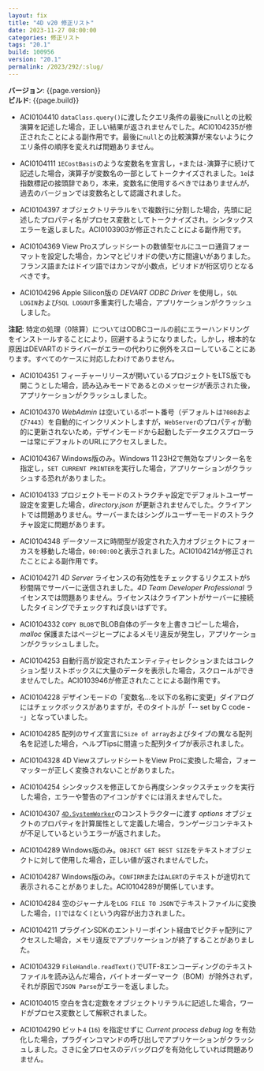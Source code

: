 ```yaml
---
layout: fix
title: "4D v20 修正リスト"
date: 2023-11-27 08:00:00
categories: 修正リスト
tags: "20.1" 
build: 100956
version: "20.1"
permalink: /2023/292/:slug/
---
```


**バージョン**: {{page.version}}  
**ビルド**: {{page.build}} 

* ACI0104410 `dataClass.query()`に渡したクエリ条件の最後に`null`との比較演算を記述した場合，正しい結果が返されませんでした。ACI0104235が修正されたことによる副作用です。最後に`null`との比較演算が来ないようにクエリ条件の順序を変えれば問題ありません。

* ACI0104111 `1ECostBasis`のような変数名を宣言し，`+`または`-`演算子に続けて記述した場合，演算子が変数名の一部としてトークナイズされました。`1e`は指数標記の接頭辞であり，本来，変数名に使用するべきではありませんが，過去のバージョンでは変数名として認識されました。

* ACI0104397 オブジェクトリテラルを`\`で複数行に分割した場合，先頭に記述したプロパティ名がプロセス変数としてトークナイズされ，シンタックスエラーを返しました。ACI0103903が修正されたことによる副作用です。

* ACI0104369 View Proスプレッドシートの数値型セルにユーロ通貨フォーマットを設定した場合，カンマとピリオドの使い方に間違いがありました。フランス語またはドイツ語ではカンマが小数点，ピリオドが桁区切りとなるべきです。

* ACI0104296 Apple Silicon版の *DEVART ODBC Driver* を使用し，`SQL LOGIN`および`SQL LOGOUT`多重実行した場合，アプリケーションがクラッシュしました。

**注記**: 特定の処理（0除算）についてはODBCコールの前にエラーハンドリングをインストールすることにより，回避するようになりました。しかし，根本的な原因はDEVARTのドライバーがエラーの代わりに例外をスローしていることにあります。すべてのケースに対応したわけでありません。

* ACI0104351 フィーチャーリリースが開いているプロジェクトをLTS版でも開こうとした場合，読み込みモードであるとのメッセージが表示された後，アプリケーションがクラッシュしました。

* ACI0104370 *WebAdmin* は空いているポート番号（デフォルトは`7080`および`7443`）を自動的にインクリメントしますが，`WebServer`のプロパティが動的に更新されないため，デザインモードから起動したデータエクスプローラーは常にデフォルトのURLにアクセスしました。

* ACI0104367 Windows版のみ。Windows 11 23H2で無効なプリンター名を指定し，`SET CURRENT PRINTER`を実行した場合，アプリケーションがクラッシュする恐れがありました。

* ACI0104133 プロジェクトモードのストラクチャ設定でデフォルトユーザー設定を変更した場合，*directory.json* が更新されませんでした。クライアントでは問題ありません。サーバーまたはシングルユーザーモードのストラクチャ設定に問題があります。

* ACI0104348 データソースに時間型が設定された入力オブジェクトにフォーカスを移動した場合，`00:00:00`と表示されました。ACI0104214が修正されたことによる副作用です。

* ACI0104271 *4D Server* ライセンスの有効性をチェックするリクエストが`5`秒間隔でサーバーに送信されました。*4D Team Developer Professional* ライセンスでは問題ありません。ライセンスはクライアントがサーバーに接続したタイミングでチェックすれば良いはずです。

* ACI0104332 `COPY BLOB`でBLOB自体のデータを上書きコピーした場合，*malloc* 保護またはページヒープによるメモリ違反が発生し，アプリケーションがクラッシュしました。

* ACI0104253 自動行高が設定されたエンティティセレクションまたはコレクション型リストボックスに大量のデータを表示した場合，スクロールができませんでした。ACI0103946が修正されたことによる副作用です。

* ACI0104228 デザインモードの「変数名…を以下の名称に変更」ダイアログにはチェックボックスがありますが，そのタイトルが「-- set by C code --」となっていました。

* ACI0104285 配列のサイズ宣言に`Size of array`およびタイプの異なる配列名を記述した場合，ヘルプTipsに間違った配列タイプが表示されました。

* ACI0104328 4D ViewスプレッドシートをView Proに変換した場合，フォーマッターが正しく変換されないことがありました。

* ACI0104254 シンタックスを修正してから再度シンタックスチェックを実行した場合，エラーや警告のアイコンがすぐには消えませんでした。

* ACI0104307 [`4D.SystemWorker`](https://developer.4d.com/docs/ja/API/SystemWorkerClass/)のコンストラクターに渡す *options* オブジェクトのプロパティを計算属性として定義した場合，ランゲージコンテキストが不足しているというエラーが返されました。

* ACI0104289 Windows版のみ。`OBJECT GET BEST SIZE`をテキストオブジェクトに対して使用した場合，正しい値が返されませんでした。

* ACI0104287 Windows版のみ。`CONFIRM`または`ALERT`のテキストが途切れて表示されることがありました。ACI0104289が関係しています。

* ACI0104284 空のジャーナルを`LOG FILE TO JSON`でテキストファイルに変換した場合，`[]`ではなく`[`という内容が出力されました。

* ACI0104211 プラグインSDKのエントリーポイント経由でピクチャ配列にアクセスした場合，メモリ違反でアプリケーションが終了することがありました。

* ACI0104329 `FileHandle.readText()`でUTF-8エンコーディングのテキストファイルを読み込んだ場合，バイトオーダーマーク（BOM）が除外されず，それが原因で`JSON Parse`がエラーを返しました。

* ACI0104015 空白を含む定数をオブジェクトリテラルに記述した場合，ワードがプロセス変数として解釈されました。

* ACI0104290 ビット`4` (`16`) を指定せずに *Current process debug log* を有効化した場合，プラグインコマンドの呼び出しでアプリケーションがクラッシュしました。さきに全プロセスのデバッグログを有効化していれば問題ありません。